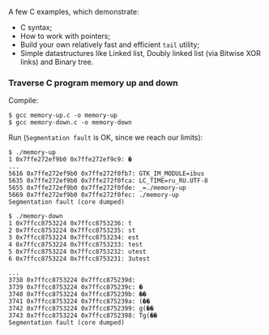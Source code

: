 A few C examples, which demonstrate: 
 * C syntax;
 * How to work with pointers;
 * Build your own relatively fast and efficient `tail` utility;
 * Simple datastructures like Linked list, Doubly linked list (via Bitwise XOR links) and Binary tree.

### Traverse C program memory up and down

Compile:
```shell
$ gcc memory-up.c -o memory-up
$ gcc memory-down.c -o memory-down
```

Run (`Segmentation fault` is OK, since we reach our limits):
```shell
$ ./memory-up
1 0x7ffe272ef9b0 0x7ffe272ef9c9: �
...
5616 0x7ffe272ef9b0 0x7ffe272f0fb7: GTK_IM_MODULE=ibus 
5635 0x7ffe272ef9b0 0x7ffe272f0fca: LC_TIME=ru_RU.UTF-8 
5655 0x7ffe272ef9b0 0x7ffe272f0fde: _=./memory-up 
5669 0x7ffe272ef9b0 0x7ffe272f0fec: ./memory-up 
Segmentation fault (core dumped)
```

```shell
$ ./memory-down
1 0x7ffcc8753224 0x7ffcc8753236: t 
2 0x7ffcc8753224 0x7ffcc8753235: st 
3 0x7ffcc8753224 0x7ffcc8753234: est 
4 0x7ffcc8753224 0x7ffcc8753233: test 
5 0x7ffcc8753224 0x7ffcc8753232: utest 
6 0x7ffcc8753224 0x7ffcc8753231: 3utest 

...
3738 0x7ffcc8753224 0x7ffcc875239d:  
3739 0x7ffcc8753224 0x7ffcc875239c: � 
3740 0x7ffcc8753224 0x7ffcc875239b: �� 
3741 0x7ffcc8753224 0x7ffcc875239a: (�� 
3742 0x7ffcc8753224 0x7ffcc8752399: g(�� 
3743 0x7ffcc8753224 0x7ffcc8752398: Tg(�� 
Segmentation fault (core dumped)
```
